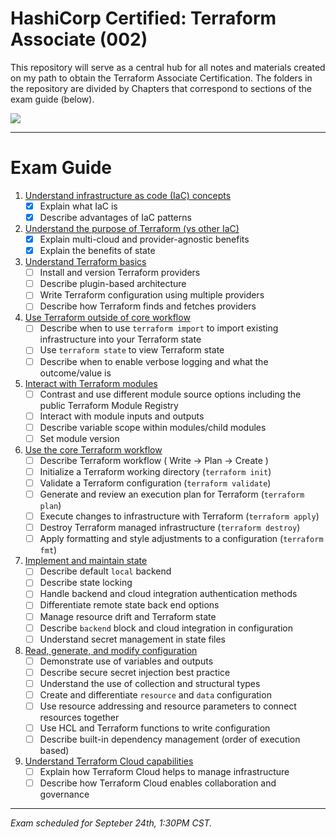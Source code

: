 # HashiCorp Certified: Terraform Associate (002)
This repository will serve as a central hub for all notes and materials created on my path to obtain the Terraform Associate Certification. The folders in the repository are divided by Chapters that correspond to sections of the exam guide (below).

![](https://www.datocms-assets.com/2885/1645553469-hcta0-badge.png?fit=max&fm=webp&q=80&w=200)
___
# Exam Guide
1.	[Understand infrastructure as code (IaC) concepts](./Chapter%201/)
    - [X] Explain what IaC is
    - [X] Describe advantages of IaC patterns

2.	[Understand the purpose of Terraform (vs other IaC)](./Chapter%202/)
    - [X] Explain multi-cloud and provider-agnostic benefits
    - [X] Explain the benefits of state

3.	[Understand Terraform basics](./Chapter%203/)
    - [ ] Install and version Terraform providers
    - [ ] Describe plugin-based architecture
    - [ ] Write Terraform configuration using multiple providers
    - [ ] Describe how Terraform finds and fetches providers

4.	[Use Terraform outside of core workflow](./Chapter%204/)
    - [ ] Describe when to use `terraform import` to import existing infrastructure into your Terraform state
    - [ ] Use `terraform state` to view Terraform state
    - [ ] Describe when to enable verbose logging and what the outcome/value is

5.	[Interact with Terraform modules](./Chapter%205/)
    - [ ] Contrast and use different module source options including the public Terraform Module Registry
    - [ ] Interact with module inputs and outputs
    - [ ] Describe variable scope within modules/child modules
    - [ ] Set module version

6.	[Use the core Terraform workflow](./Chapter%206/)
    - [ ] Describe Terraform workflow ( Write -> Plan -> Create )
    - [ ] Initialize a Terraform working directory (`terraform init`)
    - [ ] Validate a Terraform configuration (`terraform validate`)
    - [ ] Generate and review an execution plan for Terraform (`terraform plan`)
    - [ ] Execute changes to infrastructure with Terraform (`terraform apply`)
    - [ ] Destroy Terraform managed infrastructure (`terraform destroy`)
    - [ ] Apply formatting and style adjustments to a configuration (`terraform fmt`)

7.	[Implement and maintain state](./Chapter%207/)
    - [ ] Describe default `local` backend
    - [ ] Describe state locking
    - [ ] Handle backend and cloud integration authentication methods
    - [ ] Differentiate remote state back end options
    - [ ] Manage resource drift and Terraform state
    - [ ] Describe `backend` block and cloud integration in configuration
    - [ ] Understand secret management in state files

8.	[Read, generate, and modify configuration](./Chapter%208/)
    - [ ] Demonstrate use of variables and outputs
    - [ ] Describe secure secret injection best practice
    - [ ] Understand the use of collection and structural types
    - [ ] Create and differentiate `resource` and `data` configuration
    - [ ] Use resource addressing and resource parameters to connect resources together
    - [ ] Use HCL and Terraform functions to write configuration
    - [ ] Describe built-in dependency management (order of execution based)

9.	[Understand Terraform Cloud capabilities](./Chapter%209/)
    - [ ] Explain how Terraform Cloud helps to manage infrastructure
    - [ ] Describe how Terraform Cloud enables collaboration and governance

---
_Exam scheduled for Septeber 24th, 1:30PM CST._
